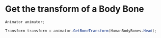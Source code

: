 # Get the transform of a Body Bone

```csharp
Animator animator;

Transform transform = animator.GetBoneTransform(HumanBodyBones.Head);
```